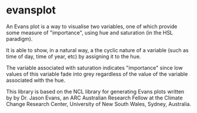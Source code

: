 # evansplot

An Evans plot is a way to visualise two variables, one of which provide some measure of "importance", using hue and saturation (in the HSL paradigm).

It is able to show, in a natural way, a the cyclic nature of a variable (such as time of day, time of year, etc) by assigning it to the hue.

The variable associated with saturation indicates "importance" since low values of this variable fade into grey regardless of the value of the variable associated with the hue.

This library is based on the NCL library for generating Evans plots written by by Dr. Jason Evans, an ARC Australian Research Fellow at the Climate Change Research Center, University of New South Wales, Sydney, Australia.
